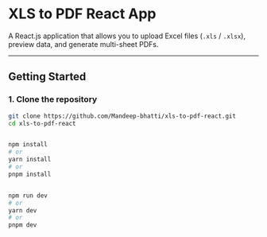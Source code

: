 # XLS to PDF React App

A React.js application that allows you to upload Excel files (`.xls` / `.xlsx`), preview data, and generate multi-sheet PDFs.

---

## Getting Started

### 1. Clone the repository
```bash
git clone https://github.com/Mandeep-bhatti/xls-to-pdf-react.git
cd xls-to-pdf-react


npm install
# or
yarn install
# or
pnpm install


npm run dev
# or
yarn dev
# or
pnpm dev
